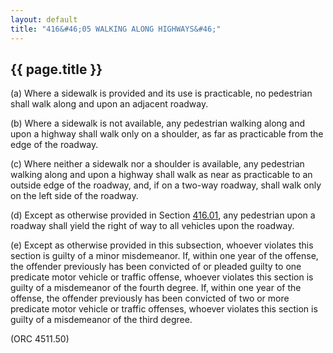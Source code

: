 ```yaml
---
layout: default 
title: "416&#46;05 WALKING ALONG HIGHWAYS&#46;"
---
```


{{ page.title }}
----------------

​(a) Where a sidewalk is provided and its use is practicable, no
pedestrian shall walk along and upon an adjacent roadway.

​(b) Where a sidewalk is not available, any pedestrian walking along and
upon a highway shall walk only on a shoulder, as far as practicable from
the edge of the roadway.

​(c) Where neither a sidewalk nor a shoulder is available, any
pedestrian walking along and upon a highway shall walk as near as
practicable to an outside edge of the roadway, and, if on a two-way
roadway, shall walk only on the left side of the roadway.

​(d) Except as otherwise provided in Section [416.01](1da809fb.html),
any pedestrian upon a roadway shall yield the right of way to all
vehicles upon the roadway.

​(e) Except as otherwise provided in this subsection, whoever violates
this section is guilty of a minor misdemeanor. If, within one year of
the offense, the offender previously has been convicted of or pleaded
guilty to one predicate motor vehicle or traffic offense, whoever
violates this section is guilty of a misdemeanor of the fourth degree.
If, within one year of the offense, the offender previously has been
convicted of two or more predicate motor vehicle or traffic offenses,
whoever violates this section is guilty of a misdemeanor of the third
degree.

(ORC 4511.50)
